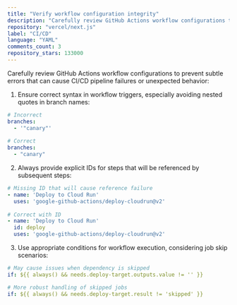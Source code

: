 ```yaml
---
title: "Verify workflow configuration integrity"
description: "Carefully review GitHub Actions workflow configurations to prevent subtle errors that can cause CI/CD pipeline failures or unexpected behavior."
repository: "vercel/next.js"
label: "CI/CD"
language: "YAML"
comments_count: 3
repository_stars: 133000
---
```


Carefully review GitHub Actions workflow configurations to prevent subtle errors that can cause CI/CD pipeline failures or unexpected behavior:

1. Ensure correct syntax in workflow triggers, especially avoiding nested quotes in branch names:
```yaml
# Incorrect
branches:
  - '"canary"'
  
# Correct
branches:
  - "canary"
```

2. Always provide explicit IDs for steps that will be referenced by subsequent steps:
```yaml
# Missing ID that will cause reference failure
- name: 'Deploy to Cloud Run'
  uses: 'google-github-actions/deploy-cloudrun@v2'
  
# Correct with ID
- name: 'Deploy to Cloud Run'
  id: deploy
  uses: 'google-github-actions/deploy-cloudrun@v2'
```

3. Use appropriate conditions for workflow execution, considering job skip scenarios:
```yaml
# May cause issues when dependency is skipped
if: ${{ always() && needs.deploy-target.outputs.value != '' }}

# More robust handling of skipped jobs
if: ${{ always() && needs.deploy-target.result != 'skipped' }}
```
